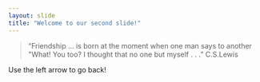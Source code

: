 ```yaml
---
layout: slide
title: "Welcome to our second slide!"
---
```

>“Friendship ... is born at the moment when one man says to another 
>"What! You too? I thought that no one but myself . . .” 
C.S.Lewis

Use the left arrow to go back!
